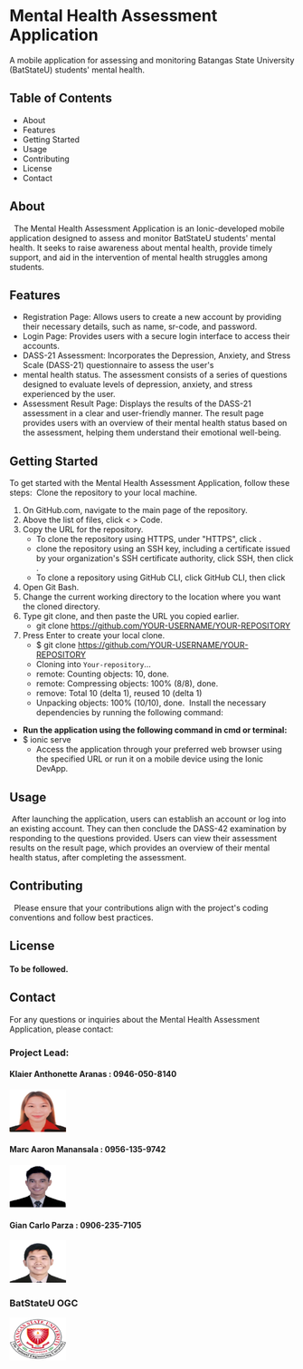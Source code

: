 # Mental Health Assessment Application
A mobile application for assessing and monitoring Batangas State University (BatStateU) students' mental health.
## Table of Contents
* About
* Features
* Getting Started
* Usage
* Contributing
* License
* Contact
## About
&nbsp; The Mental Health Assessment Application is an Ionic-developed mobile application designed to assess and monitor BatStateU students' mental health. It seeks to raise awareness about mental health, provide timely support, and aid in the intervention of mental health struggles among students.
## Features
* Registration Page: Allows users to create a new account by providing their necessary details, such as name, sr-code, and password.
* Login Page: Provides users with a secure login interface to access their accounts.
* DASS-21 Assessment: Incorporates the Depression, Anxiety, and Stress Scale (DASS-21) questionnaire to assess the user's
* mental health status. The assessment consists of a series of questions designed to evaluate levels of depression, anxiety, and stress experienced by the user.
* Assessment Result Page: Displays the results of the DASS-21 assessment in a clear and user-friendly manner. The result page provides users with an overview of their mental health status based on the assessment, helping them understand their emotional well-being.

## Getting Started
To get started with the Mental Health Assessment Application, follow these steps:
&nbsp;Clone the repository to your local machine.
1. On GitHub.com, navigate to the main page of the repository.
1. Above the list of files, click < > Code.
1. Copy the URL for the repository.
    - To clone the repository using HTTPS, under "HTTPS", click .
    -  clone the repository using an SSH key, including a certificate issued by           your organization's SSH certificate authority, click SSH, then click .
    - To clone a repository using GitHub CLI, click GitHub CLI, then click
1. Open Git Bash.
1. Change the current working directory to the location where you want the cloned directory.
1. Type git clone, and then paste the URL you copied earlier.
    - git clone https://github.com/YOUR-USERNAME/YOUR-REPOSITORY
1. Press Enter to create your local clone.
    - $ git clone https://github.com/YOUR-USERNAME/YOUR-REPOSITORY
    -  Cloning into `Your-repository`...
    -  remote: Counting objects: 10, done.
    -  remote: Compressing objects: 100% (8/8), done.
    -  remove: Total 10 (delta 1), reused 10 (delta 1)
    -  Unpacking objects: 100% (10/10), done.
&nbsp;Install the necessary dependencies by running the following command:
- **Run the application using the following command in cmd or terminal:**
- $ ionic serve 
  - Access the application through your preferred web browser using the specified URL or run it on a mobile device using the Ionic DevApp.

## Usage
&nbsp;After launching the application, users can establish an account or log into an existing account. They can then conclude the DASS-42 examination by responding to the questions provided. Users can view their assessment results on the result page, which provides an overview of their mental health status, after completing the assessment.
## Contributing
&nbsp; 
Please ensure that your contributions align with the project's coding conventions and follow best practices.
## License
#### To be followed.
## Contact
For any questions or inquiries about the Mental Health Assessment Application, please contact:
### **Project Lead:**

#### Klaier Anthonette Aranas : 0946-050-8140
<img src="project/klaier.png.png" alt="logo" title="klaier" width="100" height="75">

#### Marc Aaron Manansala : 0956-135-9742
<img src="marc.png.png" alt="logo" title="marc" width="100" height="75">

#### Gian Carlo Parza : 0906-235-7105
<img src="project/gian.png.png" alt="logo" title="marc" width="100" height="75">

### BatStateU OGC 
<img src="project/logo.png" alt="logo" title="marc" width="100" height="75">







